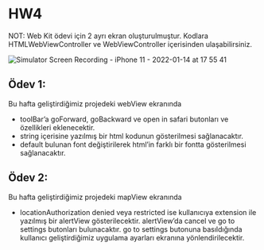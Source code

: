 # HW4
NOT: Web Kit ödevi için 2 ayrı ekran oluşturulmuştur. Kodlara HTMLWebViewController ve WebViewController içerisinden ulaşabilirsiniz.

![Simulator Screen Recording - iPhone 11 - 2022-01-14 at 17 55 41](https://user-images.githubusercontent.com/64470656/149536774-101c653f-f397-4298-9a6b-217bad26fb2a.gif)


## Ödev 1: 
Bu hafta geliştirdiğimiz projedeki webView ekranında 
- toolBar’a goForward, goBackward ve open in safari butonları ve özellikleri eklenecektir.
- string içerisine yazılmış bir html kodunun gösterilmesi sağlanacaktır.
- default bulunan font değiştirilerek html’in farklı bir fontta gösterilmesi sağlanacaktır. 

## Ödev 2: 
Bu hafta geliştirdiğimiz projedeki mapView ekranında
- locationAuthorization denied veya restricted ise kullanıcıya extension ile yazılmış bir alertView gösterilecektir. alertView’da cancel ve go to settings butonları bulunacaktır. go to settings butonuna basıldığında kullanıcı geliştirdiğimiz uygulama ayarları ekranına yönlendirilecektir.
